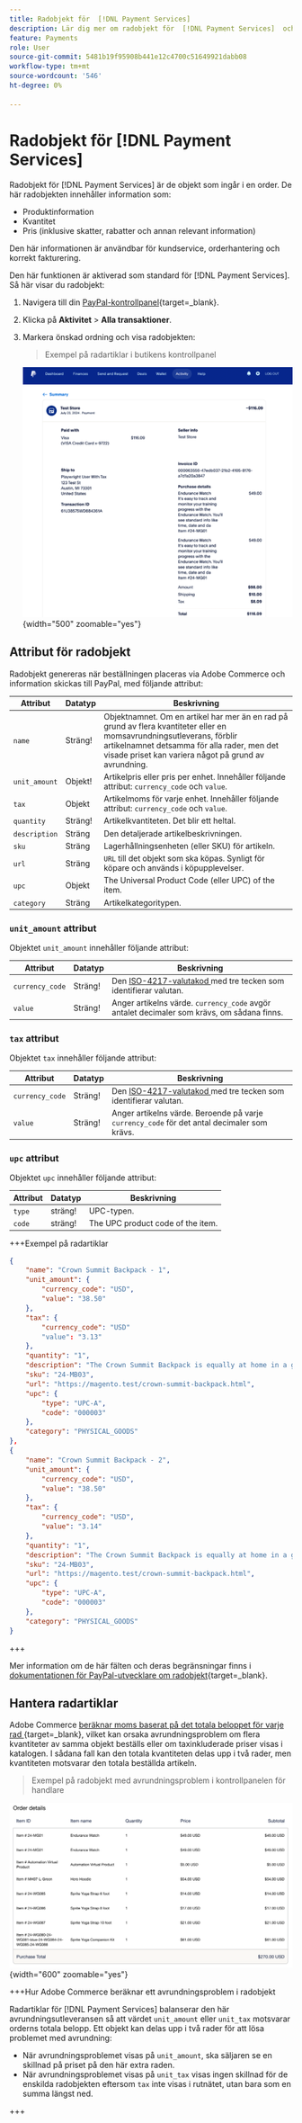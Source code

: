 ```yaml
---
title: Radobjekt för  [!DNL Payment Services]
description: Lär dig mer om radobjekt för  [!DNL Payment Services]  och hur du visar radobjekt på kontrollpanelen för handlare.
feature: Payments
role: User
source-git-commit: 5481b19f95908b441e12c4700c51649921dabb08
workflow-type: tm+mt
source-wordcount: '546'
ht-degree: 0%

---
```



# Radobjekt för [!DNL Payment Services]

Radobjekt för [!DNL Payment Services] är de objekt som ingår i en order. De här radobjekten innehåller information som:

* Produktinformation
* Kvantitet
* Pris (inklusive skatter, rabatter och annan relevant information)

Den här informationen är användbar för kundservice, orderhantering och korrekt fakturering.

Den här funktionen är aktiverad som standard för [!DNL Payment Services]. Så här visar du radobjekt:

1. Navigera till din [PayPal-kontrollpanel](https://www.paypal.com/merchant/){target=_blank}.

1. Klicka på **Aktivitet** > **Alla transaktioner**.

1. Markera önskad ordning och visa radobjekten:

   > Exempel på radartiklar i butikens kontrollpanel

   ![Vyn Radobjekt](assets/paypal-shopper-dashboard-line-items-view.png){width="500" zoomable="yes"}

## Attribut för radobjekt

Radobjekt genereras när beställningen placeras via Adobe Commerce och information skickas till PayPal, med följande attribut:

| Attribut | Datatyp | Beskrivning |
| --- | --- | --- |
| `name` | Sträng! | Objektnamnet. Om en artikel har mer än en rad på grund av flera kvantiteter eller en momsavrundningsutleverans, förblir artikelnamnet detsamma för alla rader, men det visade priset kan variera något på grund av avrundning. |
| `unit_amount` | Objekt! | Artikelpris eller pris per enhet. Innehåller följande attribut: `currency_code` och `value`. |
| `tax` | Objekt | Artikelmoms för varje enhet. Innehåller följande attribut: `currency_code` och `value`. |
| `quantity` | Sträng! | Artikelkvantiteten. Det blir ett heltal. |
| `description` | Sträng | Den detaljerade artikelbeskrivningen. |
| `sku` | Sträng | Lagerhållningsenheten (eller SKU) för artikeln. |
| `url` | Sträng | `URL` till det objekt som ska köpas. Synligt för köpare och används i köpupplevelser. |
| `upc` | Objekt | The Universal Product Code (eller UPC) of the item. |
| `category` | Sträng | Artikelkategoritypen. |

### `unit_amount` attribut

Objektet `unit_amount` innehåller följande attribut:

| Attribut | Datatyp | Beskrivning |
| --- | --- | --- |
| `currency_code` | Sträng! | Den [ISO-4217-valutakod ](https://developer.paypal.com/api/rest/reference/currency-codes/) med tre tecken som identifierar valutan. |
| `value` | Sträng! | Anger artikelns värde. `currency_code` avgör antalet decimaler som krävs, om sådana finns. |

### `tax` attribut

Objektet `tax` innehåller följande attribut:

| Attribut | Datatyp | Beskrivning |
| --- | --- | --- |
| `currency_code` | Sträng! | Den [ISO-4217-valutakod ](https://developer.paypal.com/api/rest/reference/currency-codes/) med tre tecken som identifierar valutan. |
| `value` | Sträng! | Anger artikelns värde. Beroende på varje `currency_code` för det antal decimaler som krävs. |

### `upc` attribut

Objektet `upc` innehåller följande attribut:

| Attribut | Datatyp | Beskrivning |
| --- | --- | --- |
| `type` | sträng! | UPC-typen. |
| `code` | sträng! | The UPC product code of the item. |

+++Exempel på radartiklar

```json
{
    "name": "Crown Summit Backpack - 1",
    "unit_amount": {
        "currency_code": "USD",
        "value": "38.50"
    },
    "tax": {
        "currency_code": "USD"
        "value": "3.13"
    },
    "quantity": "1",
    "description": "The Crown Summit Backpack is equally at home in a gym locker, study cube or a pup tent, so be sure yours is packed with books,",
    "sku": "24-MB03",
    "url": "https://magento.test/crown-summit-backpack.html",
    "upc": {
        "type": "UPC-A",
        "code": "000003"
    },
    "category": "PHYSICAL_GOODS"
},
{
    "name": "Crown Summit Backpack - 2",
    "unit_amount": {
        "currency_code": "USD",
        "value": "38.50"
    },
    "tax": {
        "currency_code": "USD",
        "value": "3.14"
    },
    "quantity": "1",
    "description": "The Crown Summit Backpack is equally at home in a gym locker, study cube or a pup tent, so be sure yours is packed with books,",
    "sku": "24-MB03",
    "url": "https://magento.test/crown-summit-backpack.html",
    "upc": {
        "type": "UPC-A",
        "code": "000003"
    },
    "category": "PHYSICAL_GOODS"
}
```

+++

Mer information om de här fälten och deras begränsningar finns i [dokumentationen för PayPal-utvecklare om radobjekt](https://developer.paypal.com/docs/api/orders/v2/#definition-line_item){target=_blank}.

## Hantera radartiklar

Adobe Commerce [beräknar moms baserat på det totala beloppet för varje rad ](https://experienceleague.adobe.com/en/docs/commerce-admin/stores-sales/site-store/taxes/taxes#warning-messages){target=_blank}, vilket kan orsaka avrundningsproblem om flera kvantiteter av samma objekt beställs eller om taxinkluderade priser visas i katalogen. I sådana fall kan den totala kvantiteten delas upp i två rader, men kvantiteten motsvarar den totala beställda artikeln.

> Exempel på radobjekt med avrundningsproblem i kontrollpanelen för handlare

![Vyn Radobjekt](assets/line-items-example.png){width="600" zoomable="yes"}

+++Hur Adobe Commerce beräknar ett avrundningsproblem i radobjekt

Radartiklar för [!DNL Payment Services] balanserar den här avrundningsutleveransen så att värdet `unit_amount` eller `unit_tax` motsvarar orderns totala belopp. Ett objekt kan delas upp i två rader för att lösa problemet med avrundning:

* När avrundningsproblemet visas på `unit_amount`, ska säljaren se en skillnad på priset på den här extra raden.
* När avrundningsproblemet visas på `unit_tax` visas ingen skillnad för de enskilda radobjekten eftersom `tax` inte visas i rutnätet, utan bara som en summa längst ned.

+++
